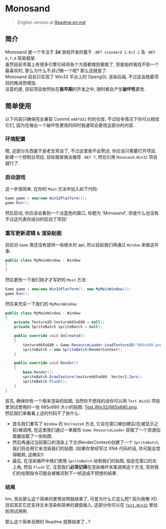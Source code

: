 # Monosand

> English version at [Readme.en.md](./Readme.en.md)

## 简介

Monosand 是一个专注于 **2d** 游戏开发的基于 `.NET standard 2.0/2.1` 及 `.NET 6,7,8` 简易框架.  
虽然目前市面上有很多引擎已经将各个方面都做到极致了, 但是始终我找不到一个最喜欢的, 那么为什么不*自己*做一个呢? 那么这就是了.  
Monosand 目前只实现了 Win32 平台上的 OpengGL 渲染后端, 不过这会随着项目的推进而增加.  
注意的是, 目前项目依然处在**极早期**的开发之中, 随时都会产生**破坏性**更改.  


## 简单使用

以下内容只确保完全兼容 Commit `e88fd32` 时的仓库, 不过较多情况下你可以相信它们, 因为在做出一个破坏性更改的同时我通常会更改这部分的内容.

### 环境配置

嗯, 这部分东西属于是老生常谈了, 不过这里我不会赘述, 你应该只需要打开项目, 新建一个控制台项目, 目标框架我会推荐 `.NET 7`, 然后引用 `Monosand.Win32` 项目就行了.

### 启动游戏

这一步很简单, 在你的 `Main` 方法中加入如下代码:

```cs
Game game = new(new Win32Platform());
game.Run();
```

然后启动, 你应该会看到一个淡蓝色的窗口, 标题为 'Monosand', 但是什么也没有. 不过这代表你成功的启动了项目!

### 重写更新逻辑 & 渲染贴图

目前对 `Game` 类还没有提供一些相关的 api, 所以目前我们得通过 `Window` 来做这件事:

```cs
public class MyMainWindow : Window
{
}
```

然后更改一下我们刚才才写好的 `Main` 方法:
```cs
Game game = new(new Win32Platform(), new MyMainWindow());
game.Run();
```

然后来充实一下我们的 `MyMainWindow`:

```cs
public class MyMainWindow : Window
{
    private Texture2D texture665x680 = null!;
    private SpriteBatch spriteBatch = null!;

    public override void OnCreated()
    {
        texture665x680 = Game.ResourceLoader.LoadTexture2D("665x680.png");
        spriteBatch = new SpriteBatch(RenderContext);
    }

    public override void Render()
    {
        base.Render();
        spriteBatch.DrawTexture(texture665x680, Vector2.Zero);
        spriteBatch.Flush();
    }
}
```

首先, 确保你有一个用来渲染的贴图, 当然你不想找的话你可以用 `Test.Win32` 项目里测试使用的一张 665x680 大小的贴图: [Test.Win32/665x680.png](./Test.Win32/665x680.png).  
然后我们来看看上述的代码干了些什么:

- 首先我们重写了 `Window` 的 `OnCreated` 方法, 它会在窗口被创建后(在被显示之前)被调用, 在这里我们通过一串属性 `Game.ResourceLoader` 获取了一个资源加载器加载了一张贴图.
- 然后再通过当前窗口的渲染上下文(RenderContext)创建了一个 `SpriteBatch`, 我们将会用它来渲染我们的贴图. (如果你曾经写过 XNA 代码的话, 你可能会觉得眼熟, 这确实!)
- 最后, 在渲染循环中我们使用 `SpriteBatch` 绘制我们的贴图, 指定在窗口的左上角, 然后 `Flush` 它, 注意我们**必须记得**在渲染循环末尾调用这个方法, 否则我们的绘图指令可能会被推迟到下一帧造成不预想的结果.

### 结尾

hm, 至此那么这个简单的使用说明就结束了, 可是为什么它这么短? 因为我懒 XD.  
目前其实它还支持文本渲染和简单的键盘输入, 这部分你可以在 [`Test.Win32`](https://github.com/Saplonily/Monosand/blob/e88fd32ed01ac309c1bf411624149f6530826561/Test.Win32/Program.cs#L18C37-L65) 里找到测试用例.  



那么这个简单丑陋的 Readme 就算结束了...?